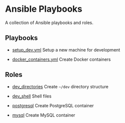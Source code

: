 # Ansible Playbooks

A collection of Ansible playbooks and roles.

## Playbooks

+ [setup_dev.yml](setup_dev.yml)
Setup a new machine for development

+ [docker_containers.yml](docker_containers.yml)
Create Docker containers

## Roles

+ [dev_directories](roles/dev_directories)
Create `~/dev` directory structure

+ [dev_shell](roles/dev_shell)
Shell files

+ [postgresql](roles/postgresql)
Create PostgreSQL container

+ [mysql](roles/mysql)
Create MySQL container
